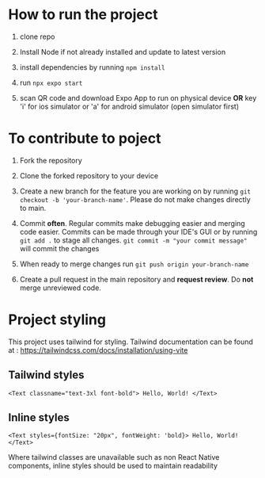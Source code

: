 # How to run the project


1. clone repo

2. Install Node if not already installed and update to latest version

3. install dependencies by running ```npm install```

4. run ```npx expo start```

5. scan QR code and download Expo App to run on physical device **OR** key 'i' for ios simulator or 'a' for android simulator (open simulator first)

# To contribute to poject 

1. Fork the repository

2. Clone the forked repository to your device

3. Create a new branch for the feature you are working on by running ```git checkout -b 'your-branch-name'```. Please do not make changes directly to main.
 
4. Commit **often**. Regular commits make debugging easier and merging code easier. Commits can be made through your IDE's GUI or by running ```git add .``` to stage all changes. ```git commit -m "your commit message"``` will commit the changes
 
5. When ready to merge changes run ```git push origin your-branch-name```
 
6. Create a pull request in the main repository and **request review**. Do **not** merge unreviewed code.

# Project styling

This project uses tailwind for styling. Tailwind documentation can be found at : https://tailwindcss.com/docs/installation/using-vite

## Tailwind styles
```<Text classname="text-3xl font-bold"> Hello, World! </Text>```

## Inline styles

```<Text styles={fontSize: "20px", fontWeight: 'bold}> Hello, World! </Text>```


Where tailwind classes are unavailable such as non React Native components, inline styles should be used to maintain readability 



